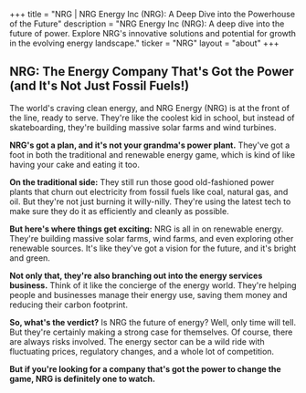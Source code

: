 +++
title = "NRG |  NRG Energy Inc (NRG): A Deep Dive into the Powerhouse of the Future"
description = "NRG Energy Inc (NRG): A deep dive into the future of power. Explore NRG's innovative solutions and potential for growth in the evolving energy landscape."
ticker = "NRG"
layout = "about"
+++

        


##  NRG:  The Energy Company That's Got the Power (and It's Not Just Fossil Fuels!)

The world's craving clean energy, and NRG Energy (NRG) is at the front of the line, ready to serve.  They're like the coolest kid in school, but instead of skateboarding, they're building massive solar farms and wind turbines. 

**NRG's got a plan, and it's not your grandma's power plant.**  They've got a foot in both the traditional and renewable energy game, which is kind of like having your cake and eating it too. 

**On the traditional side:** They still run those good old-fashioned power plants that churn out electricity from fossil fuels like coal, natural gas, and oil.  But they're not just burning it willy-nilly.  They're using the latest tech to make sure they do it as efficiently and cleanly as possible.  

**But here's where things get exciting:**  NRG is all in on renewable energy.  They're building massive solar farms, wind farms, and even exploring other renewable sources.  It's like they've got a vision for the future, and it's bright and green. 

**Not only that, they're also branching out into the energy services business.**  Think of it like the concierge of the energy world.  They're helping people and businesses manage their energy use, saving them money and reducing their carbon footprint.  

**So, what's the verdict?**  Is NRG the future of energy?  Well, only time will tell.  But they're certainly making a strong case for themselves.  Of course, there are always risks involved.  The energy sector can be a wild ride with fluctuating prices, regulatory changes, and a whole lot of competition.  

**But if you're looking for a company that's got the power to change the game, NRG is definitely one to watch.** 

        